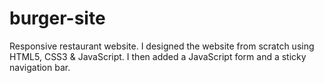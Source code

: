 # burger-site
Responsive restaurant website. I designed the website from scratch using HTML5, CSS3 & JavaScript. I then added a JavaScript form and a sticky navigation bar.
